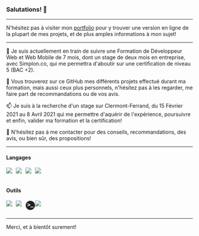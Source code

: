### Salutations! 👋

---

N'hésitez pas à visiter mon <a href="http://www.developer-road.com">portfolio</a> pour y trouver une version en ligne de la plupart de mes projets, et de plus amples informations à mon sujet!

---

🌱 Je suis actuellement en train de suivre une Formation de Développeur Web et Web Mobile de 7 mois, dont un stage de deux mois en entreprise, avec Simplon.co, qui me permettra d'aboutir sur une certification de niveau 5 (BAC +2).



🔭 Vous trouverez sur ce GitHub mes différents projets effectué durant ma formation, mais aussi ceux plus personnels, n'hésitez pas à les regarder, me faire part de recommandations ou de vos avis.



📫 Je suis à la recherche d'un stage sur Clermont-Ferrand, du 15 Février 2021 au 8 Avril 2021 qui me permettre d'aquérir de l'expérience, poursuivre et enfin, valider ma formation et la certification!



💬 N'hésitez pas à me contacter pour des conseils, recommandations, des avis, ou bien sûr, des propositions!

---

#### Langages

<img align="left" width="26px" src="https://upload.wikimedia.org/wikipedia/commons/thumb/8/80/HTML5_logo_resized.svg/725px-HTML5_logo_resized.svg.png"/>
<img align="left" width="26px" src="https://img1.freepng.fr/20180503/dsq/kisspng-cascading-style-sheets-css3-bootstrap-valid-5aeaf82a9e2723.1207600815253483946478.jpg"/>
<img align="left" width="26px" src="https://upload.wikimedia.org/wikipedia/commons/thumb/d/d4/Javascript-shield.svg/726px-Javascript-shield.svg.png"/>
<img align="left" width="26px" src="https://www.combell.com/nl/blog/files/2017/12/PHP7.png"/>
</br>
</br>

#### Outils

<img align="left" width="26px" src="https://upload.wikimedia.org/wikipedia/commons/thumb/9/9a/Visual_Studio_Code_1.35_icon.svg/1200px-Visual_Studio_Code_1.35_icon.svg.png"/>
<img align="left" width="26px" src="https://upload.wikimedia.org/wikipedia/commons/9/91/Octicons-mark-github.svg"/>
<img align="left" width="26px" src="https://raw.githubusercontent.com/github/explore/80688e429a7d4ef2fca1e82350fe8e3517d3494d/topics/terminal/terminal.png"/>
<img align="left" width="26px" src="https://uploads-ssl.webflow.com/5ec79bd59ef05a6bd3b29386/5ef16dea048a428b21fe8b22_download_logo_figma_vector_logo_svg_eps_png_psd_ai_color_free_-_el_...png"/>


</br>
</br>



---

Merci, et à bientôt surement!
